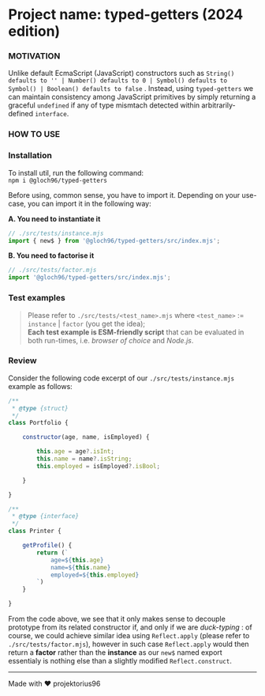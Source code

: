 # **Project name**: typed-getters (2024 edition)

### MOTIVATION

Unlike default EcmaScript (JavaScript) constructors such as `String() defaults to '' | Number() defaults to 0 | Symbol() defaults to Symbol() | Boolean() defaults to false` . Instead, using `typed-getters` we can maintain consistency among JavaScript primitives by simply returning a graceful `undefined` if any of type mismtach detected within arbitrarily-defined `interface`.

### HOW TO USE

### Installation

To install util, run the following command: <br> 
`npm i @gloch96/typed-getters`

Before using, common sense, you have to import it. Depending on your use-case, you can import it in the following way:

**A. You need to instantiate it**

```js
// ./src/tests/instance.mjs
import { new$ } from '@gloch96/typed-getters/src/index.mjs';
```

**B. You need to factorise it**

```js
// ./src/tests/factor.mjs
import '@gloch96/typed-getters/src/index.mjs';
```

### Test examples

> Please refer to `./src/tests/<test_name>.mjs` where `<test_name>` := `instance` | `factor` (you get the idea); <br> 
**Each test example is ESM-friendly script** that can be evaluated in both run-times, i.e. _browser of choice_ and _Node.js_.

### Review

Consider the following code excerpt of our `./src/tests/instance.mjs` example as follows:

```js
/**
 * @type {struct}
 */
class Portfolio {

    constructor(age, name, isEmployed) {

        this.age = age?.isInt;
        this.name = name?.isString;
        this.employed = isEmployed?.isBool;

    }

}

/**
 * @type {interface}
 */
class Printer {

    getProfile() {
        return (`
            age=${this.age}
            name=${this.name}
            employed=${this.employed}
        `)
    }

}
```

From the code above, we see that it only makes sense to decouple prototype from its related constructor if, and only if we are _duck-typing_ : of course, we could achieve similar idea using `Reflect.apply` (please refer to `./src/tests/factor.mjs`), however in such case `Reflect.apply` would then return a **factor** rather than the **instance** as our `new$` named export essentialy is nothing else than a slightly modified `Reflect.construct`.

---

Made with ♥ projektorius96
